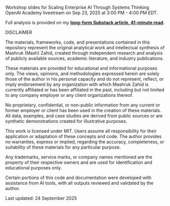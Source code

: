 Workshop slides for Scaling Enterprise AI Through Systems Thinking
OpenAI Academy livestream on Sep 23, 2025 at 3:00 PM - 4:00 PM EDT.

Full analysis is provided on my **[long-form Substack article, 41-minute read](https://open.substack.com/pub/mashz/p/scaling-enterprise-ai-through-systems?r=2gqj&utm_campaign=post&utm_medium=web&showWelcomeOnShare=true)**.

DISCLAIMER

The materials, frameworks, code, and presentations contained in this repository represent the original analytical work and intellectual synthesis of Mashruk (Mash) Zahid, created through independent research and analysis of publicly available sources, academic literature, and industry publications. 

These materials are provided for educational and informational purposes only. The views, opinions, and methodologies expressed herein are solely those of the author in his personal capacity and do not represent, reflect, or imply endorsement by any organization with which Mashruk Zahid is currently affiliated or has been affiliated in the past, including but not limited to any company employer or any client organizations thereof.

No proprietary, confidential, or non-public information from any current or former employer or client has been used in the creation of these materials. All data, examples, and case studies are derived from public sources or are synthetic demonstrations created for illustrative purposes.

This work is licensed under MIT. Users assume all responsibility for their application or adaptation of these concepts and code. The author provides no warranties, express or implied, regarding the accuracy, completeness, or suitability of these materials for any particular purpose.

Any trademarks, service marks, or company names mentioned are the property of their respective owners and are used for identification and educational purposes only.

Certain portions of this code and documentation were developed with assistance from AI tools, with all outputs reviewed and validated by the author.

Last updated: 24 September 2025
